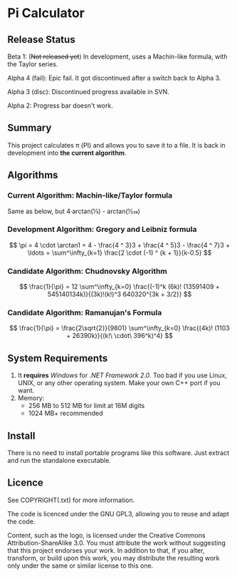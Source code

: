 # Pi Calculator

## Release Status

Beta 1: (~~Not released yet~~) In development, uses a Machin-like formula, with the Taylor series.

Alpha 4 (fail): Epic fail. It got discontinued after a switch back to Alpha 3.

Alpha 3 (disc): Discontinued progress available in SVN.

Alpha 2: Progress bar doesn't work.

## Summary

This project calculates π (PI) and allows you to save it to a file. It is back in development into **the current algorithm**.

## Algorithms

### Current Algorithm: Machin-like/Taylor formula

Same as below, but 4·arctan(1⁄5) - arctan(1⁄239)

### Development Algorithm: Gregory and Leibniz formula

$$ \pi = 4 \cdot \arctan1 = 4 - \frac{4 ^ 3}3 + \frac{4 ^ 5}3 - \frac{4 ^ 7}3 + \ldots = \sum^\infty_{k=1} \frac{2 \cdot (-1) ^ {k + 1}}{k-0.5} $$

### Candidate Algorithm: Chudnovsky Algorithm

$$ \frac{1}{\pi} = 12 \sum^\infty_{k=0} \frac{(-1)^k (6k)! (13591409 + 545140134k)}{(3k)!(k!)^3 640320^{3k + 3/2}} $$

### Candidate Algorithm: Ramanujan's Formula

$$ \frac{1}{\pi} = \frac{2\sqrt{2}}{9801} \sum^\infty_{k=0} \frac{(4k)! (1103 + 26390k)}{(k!\ \cdot\ 396^k)^4} $$

## System Requirements

1. It **requires** _Windows_ for _.NET Framework 2.0_. Too bad if you use Linux, UNIX, or any other operating system. Make your own C++ port if you want.
1. Memory:
    - 256 MB to 512 MB for limit at 16M digits
    - 1024 MB+ recommended

## Install

There is no need to install portable programs like this software. Just extract and run the standalone executable.

## Licence

See COPYRIGHT(.txt) for more information.

The code is licenced under the GNU GPL3, allowing you to reuse and adapt the code.

Content, such as the logo, is licensed under the Creative Commons Attribution-ShareAlike 3.0. You must attribute the work without suggesting that this project endorses your work. In addition to that, if you alter, transform, or build upon this work, you may distribute the resulting work only under the same or similar license to this one.
